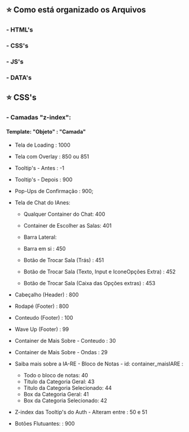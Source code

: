 ## ⭐ Como está organizado os Arquivos
### - HTML's
### - CSS's
### - JS's
### - DATA's

## ⭐ CSS's

### - Camadas "z-index":

#### Template: "Objeto" : "Camada"

- Tela de Loading : 1000
- Tela com Overlay : 850 ou 851

- Tooltip's - Antes : -1 
- Tooltip's - Depois : 900 
 
- Pop-Ups de Confirmação : 900;

- Tela de Chat do IAnes:
    - Qualquer Container do Chat: 400
    - Container de Escolher as Salas: 401

    - Barra Lateral:
     - Barra em si : 450
     - Botão de Trocar Sala (Trás) : 451
     - Botão de Trocar Sala (Texto, Input e IconeOpções Extra) : 452
     - Botão de Trocar Sala (Caixa das Opções extras) : 453

- Cabeçalho (Header) : 800
- Rodapé (Footer) : 800

- Conteudo (Footer) : 100 
- Wave Up (Footer) : 99

- Container de Mais Sobre - Conteudo : 30 
- Container de Mais Sobre - Ondas : 29 

- Saiba mais sobre a IA-RE - Bloco de Notas - id: container_maisIARE :
    - Todo o bloco de notas: 40
    - Titulo da Categoria Geral: 43
    - Titulo da Categoria Selecionado: 44
    - Box da Categoria Geral: 41
    - Box da Categoria Selecionado: 42

- Z-index das Tooltip's do Auth - Alteram entre : 50 e 51

- Botões Flutuantes:  : 900